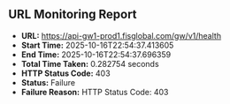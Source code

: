 ## URL Monitoring Report

- **URL:** https://api-gw1-prod1.fisglobal.com/gw/v1/health
- **Start Time:** 2025-10-16T22:54:37.413605
- **End Time:** 2025-10-16T22:54:37.696359
- **Total Time Taken:** 0.282754 seconds
- **HTTP Status Code:** 403
- **Status:** Failure
- **Failure Reason:** HTTP Status Code: 403
